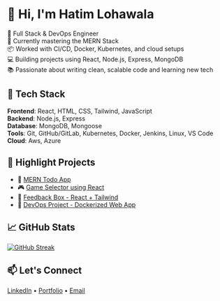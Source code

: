 # 👋 Hi, I'm Hatim Lohawala

🚀 Full Stack & DevOps Engineer  
🧠 Currently mastering the MERN Stack  
📦 Worked with CI/CD, Docker, Kubernetes, and cloud setups  
💻 Building projects using React, Node.js, Express, MongoDB  
📚 Passionate about writing clean, scalable code and learning new tech

## 🧰 Tech Stack
**Frontend**: React, HTML, CSS, Tailwind, JavaScript  
**Backend**: Node.js, Express  
**Database**: MongoDB, Mongoose  
**Tools**: Git, GitHub/GitLab, Kubernetes, Docker, Jenkins, Linux, VS Code
**Cloud**: Aws, Azure

## 📌 Highlight Projects
- 🚧 [MERN Todo App](#)
- 🎮 [Game Selector using React](#)
- 📝 [Feedback Box - React + Tailwind](#)
- 🐳 [DevOps Project - Dockerized Web App](#)

## 📈 GitHub Stats
[![GitHub Streak](https://streak-stats.demolab.com?user=Hatimloha&theme=default)](https://github.com/Hatimloha)

## 📫 Let's Connect
[LinkedIn](https://in.linkedin.com/in/hatimloha) • [Portfolio](https://hatimloha.github.io/Portfolio/) • [Email](hatimloha52@gmail.com)
